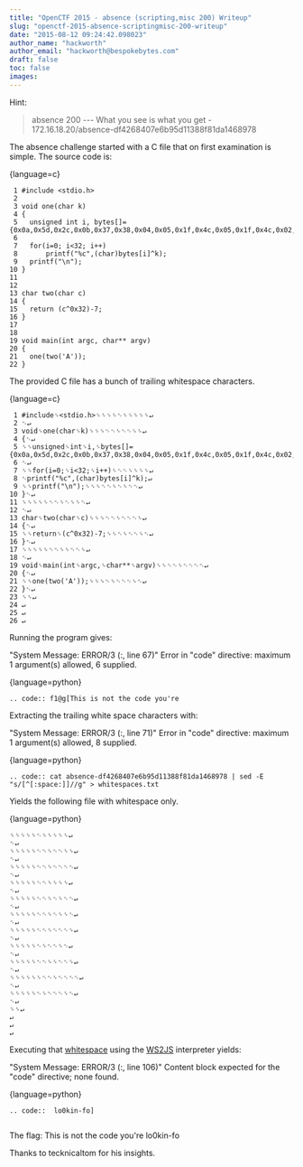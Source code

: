 ```yaml
---
title: "OpenCTF 2015 - absence (scripting,misc 200) Writeup"
slug: "openctf-2015-absence-scriptingmisc-200-writeup"
date: "2015-08-12 09:24:42.098023"
author_name: "hackworth"
author_email: "hackworth@bespokebytes.com"
draft: false
toc: false
images:
---
```


Hint:

> absence 200 --- What you see is what you get - 172.16.18.20/absence-df4268407e6b95d11388f81da1468978

The absence challenge started with a C file that on first examination is simple. The source code is:

{language=c}
~~~~~~~~
 1 #include <stdio.h>
 2 
 3 void one(char k)
 4 {
 5   unsigned int i, bytes[]={0x0a,0x5d,0x2c,0x0b,0x37,0x38,0x04,0x05,0x1f,0x4c,0x05,0x1f,0x4c,0x02,0x03,0x18,0x4c,0x18,0x04,0x09,0x4c,0x0f,0x03,0x08,0x09,0x4c,0x15,0x03,0x19,0x4b,0x1e,0x09,0x4c};
 6 
 7   for(i=0; i<32; i++)
 8       printf("%c",(char)bytes[i]^k);
 9   printf("\n");
10 }
11 
12 
13 char two(char c)
14 {
15   return (c^0x32)-7;
16 }
17 
18 
19 void main(int argc, char** argv)
20 {
21   one(two('A'));
22 }
~~~~~~~~

The provided C file has a bunch of trailing whitespace characters.

{language=c}
~~~~~~~~
 1 #include␠<stdio.h>␠␠␠␠␉␠␠␠␠␠↵
 2 ␉↵
 3 void␠one(char␠k)␠␠␠␉␉␠␉␉␠␠↵
 4 {␉↵
 5 ␠␠unsigned␠int␠i,␠bytes[]={0x0a,0x5d,0x2c,0x0b,0x37,0x38,0x04,0x05,0x1f,0x4c,0x05,0x1f,0x4c,0x02,0x03,0x18,0x4c,0x18,0x04,0x09,0x4c,0x0f,0x03,0x08,0x09,0x4c,0x15,0x03,0x19,0x4b,0x1e,0x09,0x4c};␉␉␠␉␉␉␉↵
 6 ␉↵
 7 ␠␠for(i=0;␠i<32;␠i++)␠␉␉␠␠␠␠↵
 8 ␉printf("%c",(char)bytes[i]^k);↵
 9 ␠␠printf("\n");␠␠␠␉␉␠␉␠␉␉↵
10 }␉↵
11 ␠␠␠␠␠␉␉␠␉␠␠␉↵
12 ␉↵
13 char␠two(char␠c)␠␠␠␉␉␠␉␉␉␠↵
14 {␉↵
15 ␠␠return␠(c^0x32)-7;␠␠␉␠␉␉␠␉↵
16 }␉↵
17 ␠␠␠␠␠␉␉␠␠␉␉␠↵
18 ␉↵
19 void␠main(int␠argc,␠char**␠argv)␠␠␉␉␠␉␉␉␉↵
20 {␉↵
21 ␠␠one(two('A'));␠␠␠␉␠␉␉␉␠␉↵
22 }␉↵
23 ␠␠↵
24 ↵
25 ↵
26 ↵
~~~~~~~~

Running the program gives:

"System Message: ERROR/3 (<string>:, line 67)"
Error in "code" directive:
maximum 1 argument(s) allowed, 6 supplied.

{language=python}
~~~~~~~~
.. code:: f1@g[This is not the code you're

~~~~~~~~

Extracting the trailing white space characters with:

"System Message: ERROR/3 (<string>:, line 71)"
Error in "code" directive:
maximum 1 argument(s) allowed, 8 supplied.

{language=python}
~~~~~~~~
.. code:: cat absence-df4268407e6b95d11388f81da1468978 | sed -E "s/[^[:space:]]//g" > whitespaces.txt

~~~~~~~~

Yields the following file with whitespace only.

{language=python}
~~~~~~~~
␠␠␠␠␠␉␠␠␠␠␠↵
␉↵
␠␠␠␠␠␉␉␠␉␉␠␠↵
␉↵
␠␠␠␠␠␉␉␠␉␉␉␉↵
␉↵
␠␠␠␠␠␉␉␠␠␠␠↵
␉↵
␠␠␠␠␠␉␉␠␉␠␉␉↵
␉↵
␠␠␠␠␠␉␉␠␉␠␠␉↵
␉↵
␠␠␠␠␠␉␉␠␉␉␉␠↵
␉↵
␠␠␠␠␠␉␠␉␉␠␉↵
␉↵
␠␠␠␠␠␉␉␠␠␉␉␠↵
␉↵
␠␠␠␠␠␠␉␉␠␉␉␉␉↵
␉↵
␠␠␠␠␠␉␠␉␉␉␠␉↵
␉↵
␠␠↵
↵
↵
↵
~~~~~~~~

Executing that [whitespace](https://en.wikipedia.org/wiki/Whitespace_(programming_language)) using the [WS2JS](http://ws2js.luilak.net/interpreter.html) interpreter yields:

"System Message: ERROR/3 (<string>:, line 106)"
Content block expected for the "code" directive; none found.

{language=python}
~~~~~~~~
.. code::  lo0kin-fo]


~~~~~~~~

The flag: This is not the code you're lo0kin-fo

Thanks to tecknicaltom for his insights.
